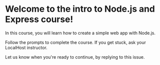 # Welcome to the intro to Node.js and Express course!

In this course, you will learn how to create a simple web app with Node.js.

Follow the prompts to complete the course. If you get stuck, ask your LocalHost instructor. 

Let us know when you're ready to continue, by replying to this issue.